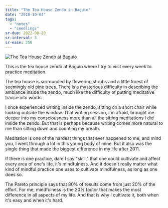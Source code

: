 ```yaml
---
title: "The Tea House Zendo in Baguio"
date: "2018-10-04"
tags:
  - "notes"
  - "seedlings"
sr-due: 2022-08-20
sr-interval: 3
sr-ease: 250
---
```


![The Tea House Zendo at Baguio](tea_house_zendo_baguio.jpg)

This is the tea house zendo at Baguio where I try to visit every week to practice meditation.

The tea house is surrounded by flowering shrubs and a little forest of seemingly old pine trees. There is a mysterious difficulty in describing the ambiance inside the zendo, much like the difficulty of putting meditative trance into words.

I once experienced writing inside the zendo, sitting on a short chair while looking outside the window. That writing session, I'm afraid, brought me deeper into my consciousness more than all the sitting meditations I did inside the zendo. But that is perhaps because writing comes more natural to me than sitting down and counting my breath.

Meditation is one of the hardest things that ever happened to me, and mind you, I went through a lot in this young body of mine. But it also was the single thing that made the biggest difference in my life after 2011.

If there is one practice, dare I say "skill," that one could cultivate and affect every area of one's life, it's mindfulness. And it doesn't really matter what kind of mindful practice one uses to cultivate mindfulness, as long as one does so.

The Pareto principle says that 80% of results come from just 20% of the effort. For me, mindfulness is the 20% factor that makes the most difference in all aspects of my life. And that is why I cultivate it, both when it's easy and when it's hard.
